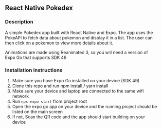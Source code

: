 ## React Native Pokedex

### Description
A simple Pokedex app built with React Native and Expo. The app uses the PokeAPI to fetch data about pokemon and display it in a list. The user can then click on a pokemon to view more details about it.

Animations are made using Reanimated 3, so you will need a version of Expo Go that supports SDK 49

### Installation Instructions
1. Make sure you have Expo Go installed on your device (SDK 49)
2. Clone this repo and run npm install / yarn install
3. Make sure your device and laptop are connected to the same wifi network
4. Run `npx expo start` from project root
5. Open the expo go app on your device and the running project should be listed on the main screen
6. If not, Scan the QR code and the app should start building on your device
